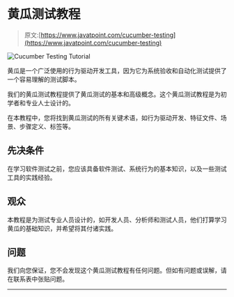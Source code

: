 # 黄瓜测试教程

> 原文:[https://www.javatpoint.com/cucumber-testing](https://www.javatpoint.com/cucumber-testing)

![Cucumber Testing Tutorial](../Images/91c11883acc991896812aae25f95ba71.png)

黄瓜是一个广泛使用的行为驱动开发工具，因为它为系统验收和自动化测试提供了一个容易理解的测试脚本。

我们的黄瓜测试教程提供了黄瓜测试的基本和高级概念。这个黄瓜测试教程是为初学者和专业人士设计的。

在本教程中，您将找到黄瓜测试的所有关键术语，如行为驱动开发、特征文件、场景、步骤定义、标签等。

## 先决条件

在学习软件测试之前，您应该具备软件测试、系统行为的基本知识，以及一些测试工具的实践经验。

## 观众

本教程是为测试专业人员设计的，如开发人员、分析师和测试人员，他们打算学习黄瓜的基础知识，并希望将其付诸实践。

## 问题

我们向您保证，您不会发现这个黄瓜测试教程有任何问题。但如有问题或误解，请在联系表中张贴问题。

* * *